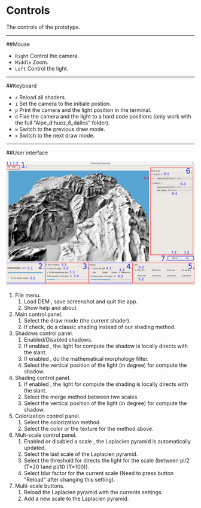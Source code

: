 # Controls

The controls of the prototype.

-----------------------------------------
##Mouse

* `Right`   Control the camera.
* `Middle`  Zoom.
* `Left`   Control the light.     

-----------------------------------------
##Keyboard

* `r` Reload all shaders.
* `i` Set the camera to the initiale postion.
* `p` Print the camera and the light position in the terminal.
* `d` Fixe the camera and the light to a hard code positions (only work with the full "Alpe_d'huez_6_dalles" folder).
* `w` Switch to the previous draw mode.
* `x` Switch to the next draw mode.

-----------------------------------------
##User interface

![Interface](Interface.png)

<ol>
<li> File menu.
<ol>
<li>Load DEM , save screenshot and quit the app.</li>
<li>Show help and about.</li>
</ol>
</li>
<li>Main control panel.
<ol>
<li>Select the draw mode (the current shader).</li>
<li> If check, do a classic shading instead of our shading method. </li>
</ol>
</li>
<li>Shadows control panel.
<ol>
<li> Enabled/Disabled shadows.</li>
<li> If enabled , the light for compute the shadow is locally directs with the slant.</li>
<li> If enabled , do the mathematical morphology filter.</li>
<li> Select the vertical position of the light (in degree) for compute the shadow.</li>
</ol>
</li>
<li>Shading control panel.
<ol>
<li> If enabled , the light for compute the shading is locally directs with the slant.</li>
<li> Select the merge method between two scales.</li>
<li> Select the vertical position of the light (in degree) for compute the shadow.</li>
</ol>
</li>
<li>Colorization control panel.
<ol>
<li> Select the colorization method.</li>
<li> Select the color or the texture for the method above.</li>
</ol>
</li>
<li>Mult-scale control panel.
<ol>
<li> Enabled or disabled a scale , the Laplacien pyramid is automatically updated.</li>
<li> Select the last scale of the Laplacien pyramid.</li>
<li> Select the threshold for directs the light for the scale (between pi/2 (T=20 )and pi/10 (T=100)).</li>
<li> Select blur factor for the current scale (Need to press button "Reload" after changing this setting).</li>
</ol>
</li>
<li>Multi-scale buttons.
<ol>
<li> Reload the Laplacien pyramid with the currents settings.</li>
<li> Add a new scale to the Laplacien pyramid.</li>
</ol>
</li>
</ol>
